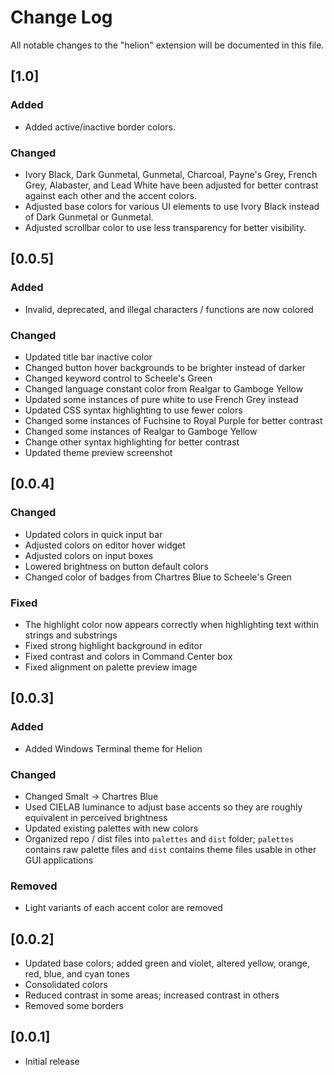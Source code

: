 # Change Log

All notable changes to the "helion" extension will be documented in this file.

## [1.0]

### Added

- Added active/inactive border colors.

### Changed

- Ivory Black, Dark Gunmetal, Gunmetal, Charcoal, Payne's Grey, French Grey, Alabaster, and Lead White have been adjusted for better contrast against each other and the accent colors.
- Adjusted base colors for various UI elements to use Ivory Black instead of Dark Gunmetal or Gunmetal.
- Adjusted scrollbar color to use less transparency for better visibility.


## [0.0.5]

### Added

- Invalid, deprecated, and illegal characters / functions are now colored

### Changed

- Updated title bar inactive color
- Changed button hover backgrounds to be brighter instead of darker
- Changed keyword control to Scheele's Green
- Changed language constant color from Realgar to Gamboge Yellow
- Updated some instances of pure white to use French Grey instead
- Updated CSS syntax highlighting to use fewer colors
- Changed some instances of Fuchsine to Royal Purple for better contrast
- Changed some instances of Realgar to Gamboge Yellow
- Change other syntax highlighting for better contrast
- Updated theme preview screenshot

## [0.0.4]

### Changed

- Updated colors in quick input bar
- Adjusted colors on editor hover widget
- Adjusted colors on input boxes
- Lowered brightness on button default colors
- Changed color of badges from Chartres Blue to Scheele's Green

### Fixed

- The highlight color now appears correctly when highlighting text within strings and substrings
- Fixed strong highlight background in editor
- Fixed contrast and colors in Command Center box
- Fixed alignment on palette preview image

## [0.0.3]

### Added

- Added Windows Terminal theme for Helion

### Changed 

- Changed Smalt -> Chartres Blue
- Used CIELAB luminance to adjust base accents so they are roughly equivalent in perceived brightness
- Updated existing palettes with new colors
- Organized repo / dist files into `palettes` and `dist` folder; `palettes` contains raw palette files and `dist` contains theme files usable in other GUI applications

### Removed

- Light variants of each accent color are removed

## [0.0.2]

- Updated base colors; added green and violet, altered yellow, orange, red, blue, and cyan tones
- Consolidated colors
- Reduced contrast in some areas; increased contrast in others
- Removed some borders


## [0.0.1]

- Initial release
